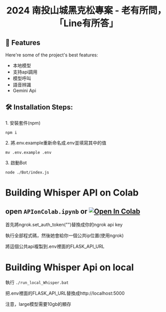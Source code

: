 <h1 align="center" id="title">2024 南投山城黑克松專案 - 老有所問， 「Line有所答」</h1>

<h2>🧐 Features</h2>

Here're some of the project's best features:

* 本地模型
* 支持api調用
* 模型呼叫
* 語音辨識
* Gemini Api

<h2>🛠️ Installation Steps:</h2>

<p>1. 安裝套件(npm)</p>

```
npm i
```

<p>2. 將.env.example重新命名成.env並填寫其中的值</p>

```
mv .env.example .env
```

<p>3. 啟動Bot</p>

```
node ./Bot/index.js
```

# Building Whisper API on Colab

## open `APIonColab.ipynb` or [![Open In Colab](https://colab.research.google.com/assets/colab-badge.svg)](https://colab.research.google.com/drive/1bBXOUBvQkJCRHu0vPIiPhABIgiuUhvzP?usp=sharing)

首先將ngrok.set_auth_token("")替換成你的ngrok api key

執行全部程式碼，然後她會給你一個公共ip位置(使用ngrok)

將這個公共api複製到.env裡面的FLASK_API_URL


# Building Whisper Api on local


執行 `./run_local_Whisper.bat`

把.env裡面的FLASK_API_URL替換成http://localhost:5000

注意，large模型需要10gb的顯存
